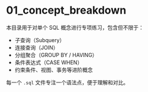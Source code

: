 # 01_concept_breakdown

本目录用于对单个 SQL 概念进行专项练习，包含但不限于：

- 子查询（Subquery）
- 连接查询（JOIN）
- 分组聚合（GROUP BY / HAVING）
- 条件表达式（CASE WHEN）
- 约束条件、视图、事务等进阶概念

每一个 `.sql` 文件专注一个语法点，便于理解和对比。

